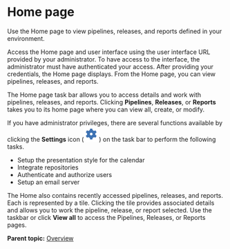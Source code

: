 # Home page

Use the Home page to view pipelines, releases, and reports defined in your environment.

Access the Home page and user interface using the user interface URL provided by your administrator. To have access to the interface, the administrator must have authenticated your access. After providing your credentials, the Home page displays. From the Home page, you can view pipelines, releases, and reports.

The Home page task bar allows you to access details and work with pipelines, releases, and reports. Clicking **Pipelines**, **Releases**, or **Reports** takes you to its home page where you can view all, create, or modify.

If you have administrator privileges, there are several functions available by clicking the **Settings** icon \(![settings icon](../images/icon_settings.png)\) on the task bar to perform the following tasks.

-   Setup the presentation style for the calendar
-   Integrate repositories
-   Authenticate and authorize users
-   Setup an email server

The Home also contains recently accessed pipelines, releases, and reports. Each is represented by a tile. Clicking the tile provides associated details and allows you to work the pipeline, release, or report selected. Use the taskbar or click **View all** to access the Pipelines, Releases, or Reports pages.

**Parent topic:** [Overview](../topics/c_node_overview.md)


